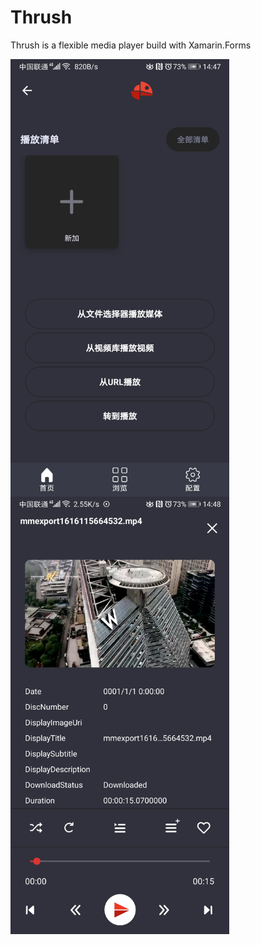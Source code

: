 # Thrush
Thrush is a flexible media player build with Xamarin.Forms

<center class="half">
<img align="left" src="https://github.com/dorisoy/Thrush/blob/main/Screenshot_20210319_144730_com.baseflow.thrush.jpg?raw=true" width="350" />
<img  align="left" src="https://github.com/dorisoy/Thrush/blob/main/Screenshot_20210319_144804_com.baseflow.thrush.jpg?raw=true" width="350"/>
</figure>

